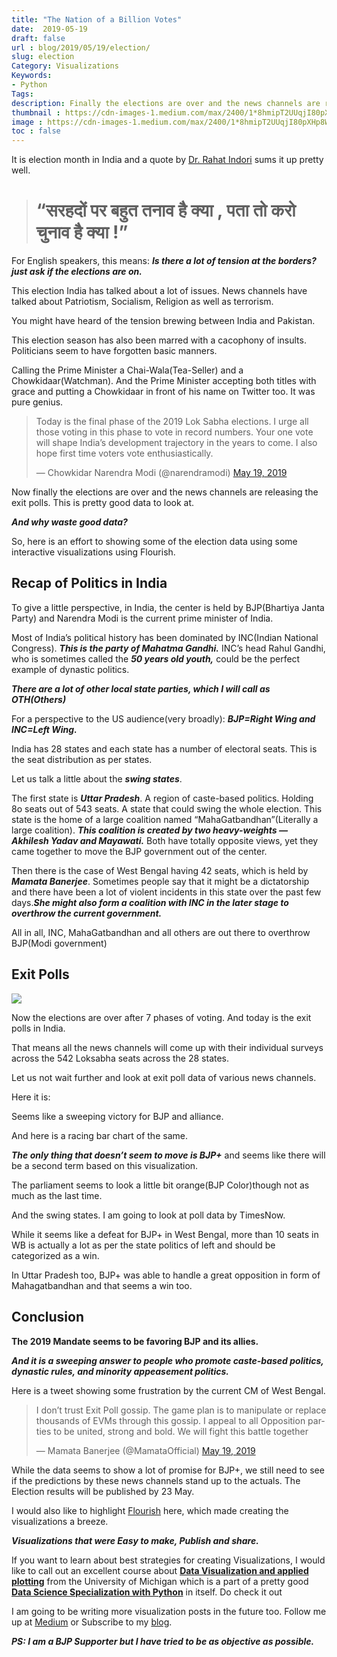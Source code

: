 ```yaml
---
title: "The Nation of a Billion Votes"
date:  2019-05-19
draft: false
url : blog/2019/05/19/election/
slug: election
Category: Visualizations
Keywords:
- Python
Tags:
description: Finally the elections are over and the news channels are releasing the exit polls. This is pretty good data to look at.
thumbnail : https://cdn-images-1.medium.com/max/2400/1*8hmipT2UUqjI80pXHp8WFA.png
image : https://cdn-images-1.medium.com/max/2400/1*8hmipT2UUqjI80pXHp8WFA.png
toc : false
---
```



It is election month in India and a quote by [Dr. Rahat Indori](https://twitter.com/rahatindori/status/1032507541606080512) sums it up pretty well.

> # “सरहदों **पर** बहुत **तनाव** है क्या , पता तो करो **चुनाव है** क्या !”

For English speakers, this means: ***Is there a lot of tension at the borders? just ask if the elections are on.***

This election India has talked about a lot of issues. News channels have talked about Patriotism, Socialism, Religion as well as terrorism.

You might have heard of the tension brewing between India and Pakistan.

This election season has also been marred with a cacophony of insults. Politicians seem to have forgotten basic manners.

Calling the Prime Minister a Chai-Wala(Tea-Seller) and a Chowkidaar(Watchman). And the Prime Minister accepting both titles with grace and putting a Chowkidaar in front of his name on Twitter too. It was pure genius.

<blockquote class="twitter-tweet" data-lang="en"><p lang="en" dir="ltr">Today is the final phase of the 2019 Lok Sabha elections. I urge all those voting in this phase to vote in record numbers. Your one vote will shape India’s development trajectory in the years to come. I also hope first time voters vote enthusiastically.</p>&mdash; Chowkidar Narendra Modi (@narendramodi) <a href="https://twitter.com/narendramodi/status/1129926748513218560?ref_src=twsrc%5Etfw">May 19, 2019</a></blockquote>
<script async src="https://platform.twitter.com/widgets.js" charset="utf-8"></script>


Now finally the elections are over and the news channels are releasing the exit polls. This is pretty good data to look at.

***And why waste good data?***

So, here is an effort to showing some of the election data using some interactive visualizations using Flourish.

## Recap of Politics in India

To give a little perspective, in India, the center is held by BJP(Bhartiya Janta Party) and Narendra Modi is the current prime minister of India.

Most of India’s political history has been dominated by INC(Indian National Congress). ***This is the party of Mahatma Gandhi.*** INC’s head Rahul Gandhi, who is sometimes called the ***50 years old youth,*** could be the perfect example of dynastic politics.

***There are a lot of other local state parties, which I will call as OTH(Others)***

For a perspective to the US audience(very broadly): ***BJP=Right Wing and INC=Left Wing.***

India has 28 states and each state has a number of electoral seats. This is the seat distribution as per states.

<div class="flourish-embed" data-src="visualisation/366631"></div><script src="https://public.flourish.studio/resources/embed.js"></script>

Let us talk a little about the ***swing states***.

The first state is ***Uttar Pradesh***. A region of caste-based politics. Holding 8o seats out of 543 seats. A state that could swing the whole election. This state is the home of a large coalition named “MahaGatbandhan”(Literally a large coalition). ***This coalition is created by two heavy-weights — Akhilesh Yadav and Mayawati.*** Both have totally opposite views, yet they came together to move the BJP government out of the center.

Then there is the case of West Bengal having 42 seats, which is held by ***Mamata Banerjee***. Sometimes people say that it might be a dictatorship and there have been a lot of violent incidents in this state over the past few days.***She might also form a coalition with INC in the later stage to overthrow the current government.***

All in all, INC, MahaGatbandhan and all others are out there to overthrow BJP(Modi government)

## Exit Polls

![](https://cdn-images-1.medium.com/max/9400/0*BHEJzh1R-pI9MLHj)

Now the elections are over after 7 phases of voting. And today is the exit polls in India.

That means all the news channels will come up with their individual surveys across the 542 Loksabha seats across the 28 states.

Let us not wait further and look at exit poll data of various news channels.

Here it is:

<div class="flourish-embed" data-src="visualisation/366687"></div><script src="https://public.flourish.studio/resources/embed.js"></script>

Seems like a sweeping victory for BJP and alliance.

And here is a racing bar chart of the same.

<div class="flourish-embed" data-src="visualisation/366662"></div><script src="https://public.flourish.studio/resources/embed.js"></script>

***The only thing that doesn’t seem to move is BJP+*** and seems like there will be a second term based on this visualization.

<div class="flourish-embed" data-src="visualisation/366637"></div><script src="https://public.flourish.studio/resources/embed.js"></script>

The parliament seems to look a little bit orange(BJP Color)though not as much as the last time.

And the swing states. I am going to look at poll data by TimesNow.

<div class="flourish-embed" data-src="visualisation/366731"></div><script src="https://public.flourish.studio/resources/embed.js"></script>

While it seems like a defeat for BJP+ in West Bengal, more than 10 seats in WB is actually a lot as per the state politics of left and should be categorized as a win.

In Uttar Pradesh too, BJP+ was able to handle a great opposition in form of Mahagatbandhan and that seems a win too.

## Conclusion

**The 2019 Mandate seems to be favoring BJP and its allies.**

***And it is a sweeping answer to people who promote caste-based politics, dynastic rules, and minority appeasement politics.***

Here is a tweet showing some frustration by the current CM of West Bengal.

<blockquote class="twitter-tweet" data-lang="en"><p lang="en" dir="ltr">I don’t trust Exit Poll gossip. The game plan is to manipulate or replace thousands of EVMs through this gossip. I appeal to all Opposition parties to be united, strong and bold. We will fight this battle together</p>&mdash; Mamata Banerjee (@MamataOfficial) <a href="https://twitter.com/MamataOfficial/status/1130112216202526720?ref_src=twsrc%5Etfw">May 19, 2019</a></blockquote>
<script async src="https://platform.twitter.com/widgets.js" charset="utf-8"></script>


While the data seems to show a lot of promise for BJP+, we still need to see if the predictions by these news channels stand up to the actuals. The Election results will be published by 23 May.

I would also like to highlight [Flourish](https://app.flourish.studio) here, which made creating the visualizations a breeze.

***Visualizations that were Easy to make, Publish and share.***

If you want to learn about best strategies for creating Visualizations, I would like to call out an excellent course about [**Data Visualization and applied plotting**](https://coursera.pxf.io/e45JOX) from the University of Michigan which is a part of a pretty good [**Data Science Specialization with Python**](https://coursera.pxf.io/e45JOX) in itself. Do check it out

I am going to be writing more visualization posts in the future too. Follow me up at [Medium](https://mlwhiz.medium.com/) or Subscribe to my [blog](mlwhiz.com).

***PS: I am a BJP Supporter but I have tried to be as objective as possible.***

